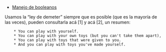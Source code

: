 -   [Manejo de booleanos](manejo-de-booleanos.html)

Usamos la “ley de demeter” siempre que es posible (que es la mayoría de las veces), pueden consultarla acá \[1\] y acá \[2\], un resumen:

        * You can play with yourself.
        * You can play with your own toys (but you can't take them apart),
        * You can play with toys that were given to you.
        * And you can play with toys you've made yourself.
